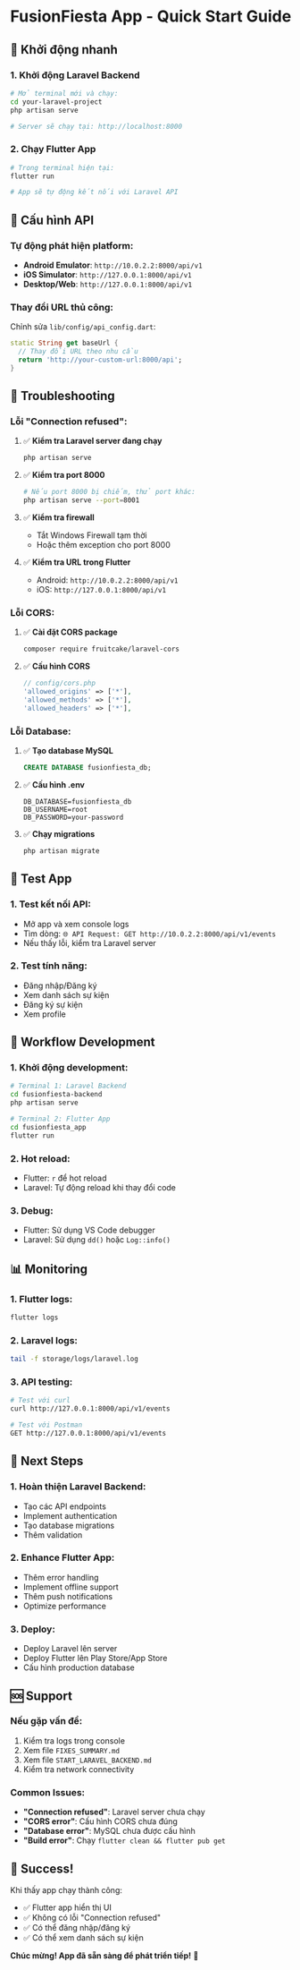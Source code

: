 # FusionFiesta App - Quick Start Guide

## 🚀 Khởi động nhanh

### 1. Khởi động Laravel Backend
```bash
# Mở terminal mới và chạy:
cd your-laravel-project
php artisan serve

# Server sẽ chạy tại: http://localhost:8000
```

### 2. Chạy Flutter App
```bash
# Trong terminal hiện tại:
flutter run

# App sẽ tự động kết nối với Laravel API
```

## 🔧 Cấu hình API

### Tự động phát hiện platform:
- **Android Emulator**: `http://10.0.2.2:8000/api/v1`
- **iOS Simulator**: `http://127.0.0.1:8000/api/v1`
- **Desktop/Web**: `http://127.0.0.1:8000/api/v1`

### Thay đổi URL thủ công:
Chỉnh sửa `lib/config/api_config.dart`:
```dart
static String get baseUrl {
  // Thay đổi URL theo nhu cầu
  return 'http://your-custom-url:8000/api';
}
```

## 🐛 Troubleshooting

### Lỗi "Connection refused":
1. ✅ **Kiểm tra Laravel server đang chạy**
   ```bash
   php artisan serve
   ```

2. ✅ **Kiểm tra port 8000**
   ```bash
   # Nếu port 8000 bị chiếm, thử port khác:
   php artisan serve --port=8001
   ```

3. ✅ **Kiểm tra firewall**
   - Tắt Windows Firewall tạm thời
   - Hoặc thêm exception cho port 8000

4. ✅ **Kiểm tra URL trong Flutter**
   - Android: `http://10.0.2.2:8000/api/v1`
   - iOS: `http://127.0.0.1:8000/api/v1`

### Lỗi CORS:
1. ✅ **Cài đặt CORS package**
   ```bash
   composer require fruitcake/laravel-cors
   ```

2. ✅ **Cấu hình CORS**
   ```php
   // config/cors.php
   'allowed_origins' => ['*'],
   'allowed_methods' => ['*'],
   'allowed_headers' => ['*'],
   ```

### Lỗi Database:
1. ✅ **Tạo database MySQL**
   ```sql
   CREATE DATABASE fusionfiesta_db;
   ```

2. ✅ **Cấu hình .env**
   ```env
   DB_DATABASE=fusionfiesta_db
   DB_USERNAME=root
   DB_PASSWORD=your-password
   ```

3. ✅ **Chạy migrations**
   ```bash
   php artisan migrate
   ```

## 📱 Test App

### 1. Test kết nối API:
- Mở app và xem console logs
- Tìm dòng: `🌐 API Request: GET http://10.0.2.2:8000/api/v1/events`
- Nếu thấy lỗi, kiểm tra Laravel server

### 2. Test tính năng:
- Đăng nhập/Đăng ký
- Xem danh sách sự kiện
- Đăng ký sự kiện
- Xem profile

## 🔄 Workflow Development

### 1. Khởi động development:
```bash
# Terminal 1: Laravel Backend
cd fusionfiesta-backend
php artisan serve

# Terminal 2: Flutter App
cd fusionfiesta_app
flutter run
```

### 2. Hot reload:
- Flutter: `r` để hot reload
- Laravel: Tự động reload khi thay đổi code

### 3. Debug:
- Flutter: Sử dụng VS Code debugger
- Laravel: Sử dụng `dd()` hoặc `Log::info()`

## 📊 Monitoring

### 1. Flutter logs:
```bash
flutter logs
```

### 2. Laravel logs:
```bash
tail -f storage/logs/laravel.log
```

### 3. API testing:
```bash
# Test với curl
curl http://127.0.0.1:8000/api/v1/events

# Test với Postman
GET http://127.0.0.1:8000/api/v1/events
```

## 🎯 Next Steps

### 1. Hoàn thiện Laravel Backend:
- Tạo các API endpoints
- Implement authentication
- Tạo database migrations
- Thêm validation

### 2. Enhance Flutter App:
- Thêm error handling
- Implement offline support
- Thêm push notifications
- Optimize performance

### 3. Deploy:
- Deploy Laravel lên server
- Deploy Flutter lên Play Store/App Store
- Cấu hình production database

## 🆘 Support

### Nếu gặp vấn đề:
1. Kiểm tra logs trong console
2. Xem file `FIXES_SUMMARY.md`
3. Xem file `START_LARAVEL_BACKEND.md`
4. Kiểm tra network connectivity

### Common Issues:
- **"Connection refused"**: Laravel server chưa chạy
- **"CORS error"**: Cấu hình CORS chưa đúng
- **"Database error"**: MySQL chưa được cấu hình
- **"Build error"**: Chạy `flutter clean && flutter pub get`

## 🎉 Success!

Khi thấy app chạy thành công:
- ✅ Flutter app hiển thị UI
- ✅ Không có lỗi "Connection refused"
- ✅ Có thể đăng nhập/đăng ký
- ✅ Có thể xem danh sách sự kiện

**Chúc mừng! App đã sẵn sàng để phát triển tiếp!** 🚀

